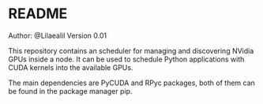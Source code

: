 # README #
Author: @Lilaealil
Version 0.01


This repository contains an scheduler for managing and discovering NVidia GPUs inside a node. It can be used to schedule Python applications with CUDA kernels into the available GPUs. 

The main dependencies are PyCUDA and RPyc packages, both of them can be found in the package manager pip.
